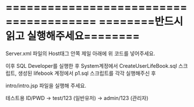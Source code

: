 =======================================
========반드시 읽고 실행해주세요========
=======================================

Server.xml 파일의 Host태그 안쪽 제일 아래에
<Context docBase="LifeBook" path="/LifeBook" reloadable="true" source="org.eclipse.jst.jee.server:LifeBook">
	  	<Resource auth="Container" driverClassName="oracle.jdbc.OracleDriver" maxActive="100" maxIdle="30" maxWait="10000" name="jdbc/oracle" password="1234" type="javax.sql.DataSource" url="jdbc:oracle:thin:@localhost:1521:xe" username="lifebook"/>
</Context>
위 코드를 넣어주세요.

이후 SQL Developer를 실행한 후
System계정에서 CreateUserLifeBook.sql 스크립트,
생성된 lifebook 계정에서 p1.sql 스크립트를 각각 실행해주신 후

intro/intro.jsp 파일을 실행해 주세요.

테스트용 ID/PWD 
-> test/123 (일반유저)
-> admin/123 (관리자)
